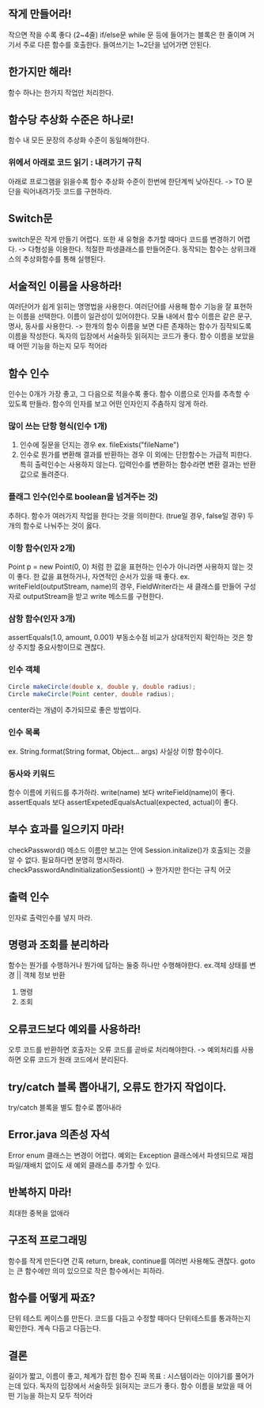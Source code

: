 ## 작게 만들어라!
작으면 작을 수록 좋다 (2~4줄)
if/else문 while 문 등에 들어가는 블록은 한 줄이며 거기서 주로 다른 함수를 호출한다.
들여쓰기는 1~2단을 넘어가면 안된다.

## 한가지만 해라!
함수 하나는 한가지 작업만 처리한다.

## 함수당 추상화 수준은 하나로!
함수 내 모든 문장의 추상화 수준이 동일해야한다.
### 위에서 아래로 코드 읽기 : 내려가기 규칙
아래로 프로그램을 읽을수록 함수 추상화 수준이 한번에 한단계씩 낮아진다. -> TO 문단을 릭어내려가듯 코드를 구현하라.

## Switch문
switch문은 작게 만들기 어렵다. 또한 새 유형을 추가할 때마다 코드를 변경하기 어렵다.
-> 다형성을 이용한다. 적절한 파생클래스를 만들어준다. 동작되는 함수는 상위크래스의 추상화함수를 통해 실행된다.

## 서술적인 이름을 사용하라!
여러단어가 쉽게 읽히는 명명법을 사용한다.
여러단어를 사용해 함수 기능을 잘 표현하는 이름을 선택한다.
이름이 일관성이 있어야한다. 모듈 내에서 함수 이름은 같은 문구, 명사, 동사를 사용한다. -> 한개의 함수 이름을 보면 다른 존재하는 함수가 짐작되도록 이름을 작성한다.
독자의 입장에서 서술하듯 읽혀지는 코드가 좋다.
함수 이름을 보았을 때 어떤 기능을 하는지 모두 적어라

## 함수 인수
인수는 0개가 가장 좋고, 그 다음으로 적을수록 좋다.
함수 이름으로 인자를 추측할 수 있도록 만들라. 함수의 인자를 보고 어떤 인자인지 주춤하지 않게 하라.

### 많이 쓰는 단항 형식(인수 1개)
1. 인수에 질문을 던지는 경우 ex. fileExists("fileName")
2. 인수로 뭔가를 변환해 결과를 반환하는 경우
이 외에는 단한함수는 가급적 피한다. 특히 출력인수는 사용하지 않는다. 
입력인수를 변환하는 함수라면 변환 결과는 반환값으로 돌려준다.

### 플래그 인수(인수로 boolean을 넘겨주는 것)
추하다. 함수가 여러가지 작업을 한다는 것을 의미한다. (true일 경우, false일 경우) 두개의 함수로 나눠주는 것이 옳다.

### 이항 함수(인자 2개)
Point p = new Point(0, 0) 처럼 한 값을 표현하는 인수가 아니라면 사용하지 않는 것이 좋다.
한 값을 표현하거나, 자연적인 순서가 있을 때 좋다. 
ex. writeField(outputStream, name)의 경우, FieldWriter라는 새 클래스를 만들어 구성자로 outputStream을 받고 write 메소드를 구현한다.

### 삼항 함수(인자 3개)
assertEquals(1.0, amount, 0.001)
부동소수점 비교가 상대적인지 확인하는 것은 항상 주지할 중요사항이므로 괜찮다.

### 인수 객체
```java
Circle makeCircle(double x, double y, double radius);
Circle makeCircle(Point center, double radius);
```
center라는 개념이 추가되므로 좋은 방법이다.

### 인수 목록
ex. String.format(String format, Object... args)
사실상 이항 함수이다.

### 동사와 키워드
함수 이름에 키워드를 추가하라.
write(name) 보다 writeField(name)이 좋다.
assertEquals 보다 assertExpetedEqualsActual(expected, actual)이 좋다.


## 부수 효과를 일으키지 마라!
checkPassword() 메소드 이름만 보고는 안에 Session.initalize()가 호출되는 것을 알 수 없다.
필요하다면 분명히 명시하라. checkPasswordAndInitializationSessiont() -> 한가지만 한다는 규칙 어긋

## 출력 인수
인자로 출력인수를 넣지 마라.

## 명령과 조회를 분리하라
함수는 뭔가를 수행하거나 뭔가에 답하는 둘중 하나만 수행해야한다. ex.객체 상태를 변경 || 객체 정보 반환
1. 명령
2. 조회

## 오류코드보다 예외를 사용하라!
오루 코드를 반환하면 호출자는 오류 코드를 곧바로 처리해야한다.
-> 예외처리를 사용하면 오류 코드가 원래 코드에서 분리된다.

## try/catch 블록 뽑아내기, 오류도 한가지 작업이다.
try/catch 블록을 별도 함수로 뽑아내라

## Error.java 의존성 자석
Error enum 클래스는 변경이 어렵다.
예외는 Exception 클래스에서 파생되므로 재컴파일/재배치 없이도 새 예외 클래스를 추가할 수 있다.

## 반복하지 마라!
최대한 중복을 없애라

## 구조적 프로그래밍
함수를 작게 만든다면 간혹 return, break, continue를 여러번 사용해도 괜찮다.
goto는 큰 함수에만 의미 있으므로 작은 함수에서는 피하라.

## 함수를 어떻게 짜죠?
단위 테스트 케이스를 만든다.
코드를 다듬고 수정할 때마다 단위테스트를 통과하는지 확인한다.
계속 다듬고 다듬는다.

## 결론
길이가 짧고, 이름이 좋고, 체계가 잡힌 함수
진짜 목표 : 시스템이라는 이야기를 풀어가는데 있다. 독자의 입장에서 서술하듯 읽혀지는 코드가 좋다.
함수 이름을 보았을 때 어떤 기능을 하는지 모두 적어라